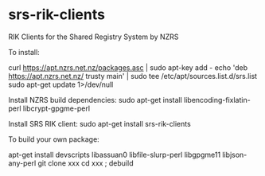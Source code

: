 # srs-rik-clients
RIK Clients for the Shared Registry System by NZRS

To install:

curl https://apt.nzrs.net.nz/packages.asc | sudo apt-key add -
echo 'deb https://apt.nzrs.net.nz/ trusty main' | sudo tee /etc/apt/sources.list.d/srs.list
sudo apt-get update 1>/dev/null

Install NZRS build dependencies:
sudo apt-get install libencoding-fixlatin-perl libcrypt-gpgme-perl

Install SRS RIK client:
sudo apt-get install srs-rik-clients


To build your own package:

apt-get install devscripts libassuan0 libfile-slurp-perl libgpgme11 libjson-any-perl
git clone xxx
cd xxx ; debuild
